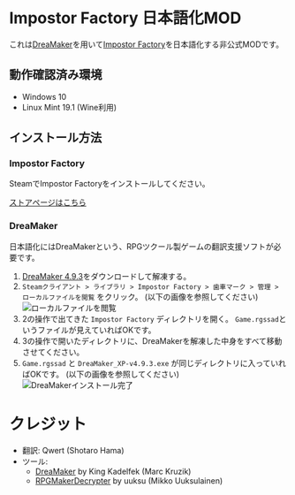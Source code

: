 # Impostor Factory 日本語化MOD

これは[DreaMaker](https://rpgmaker.fandom.com/fr/wiki/DreaMaker)を用いて[Impostor Factory](https://store.steampowered.com/app/1182620/Impostor_Factory/)を日本語化する非公式MODです。

## 動作確認済み環境

- Windows 10
- Linux Mint 19.1 (Wine利用)

## インストール方法



### Impostor Factory

SteamでImpostor Factoryをインストールしてください。

[ストアページはこちら](https://store.steampowered.com/app/1182620/Impostor_Factory/)

### DreaMaker

日本語化にはDreaMakerという、RPGツクール製ゲームの翻訳支援ソフトが必要です。

1. [DreaMaker 4.9.3](https://www.mediafire.com/file_premium/aqa2dptawd0kza7/DreaMaker_XP-v4.9.3.zip/file)をダウンロードして解凍する。
2. `Steamクライアント > ライブラリ > Impostor Factory > 歯車マーク > 管理 > ローカルファイルを閲覧` をクリック。 (以下の画像を参照してください)
![ローカルファイルを閲覧](https://user-images.githubusercontent.com/1329505/233041744-2e3549b5-3710-4125-b209-370f25e9409e.png)
3. 2の操作で出てきた `Impostor Factory` ディレクトリを開く。 `Game.rgssad`というファイルが見えていればOKです。
4. 3の操作で開いたディレクトリに、DreaMakerを解凍した中身をすべて移動させてください。
5. `Game.rgssad` と `DreaMaker_XP-v4.9.3.exe` が同じディレクトリに入っていればOKです。 (以下の画像を参照してください)
![DreaMakerインストール完了](https://user-images.githubusercontent.com/1329505/233043958-a88019d4-338c-4236-9b54-431989871236.png)

# クレジット

- 翻訳: Qwert (Shotaro Hama)
- ツール:
  - [DreaMaker](https://www.rpg-maker.fr/index.php?page=forum&id=16279) by King Kadelfek (Marc Kruzik)
  - [RPGMakerDecrypter](https://github.com/uuksu/RPGMakerDecrypter) by uuksu (Mikko Uuksulainen)
